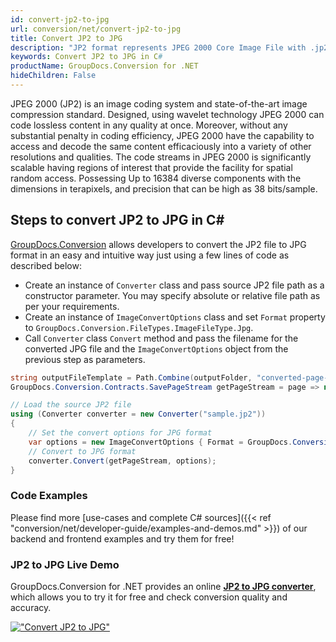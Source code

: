 ```yaml
---
id: convert-jp2-to-jpg
url: conversion/net/convert-jp2-to-jpg
title: Convert JP2 to JPG
description: "JP2 format represents JPEG 2000 Core Image File with .jp2 extension. Learn how to convert JP2 to JPG file programmatically in C# language using GroupDocs.Conversion for .NET library."
keywords: Convert JP2 to JPG in C#
productName: GroupDocs.Conversion for .NET
hideChildren: False
---
```


JPEG 2000 (JP2) is an image coding system and state-of-the-art image compression standard. Designed, using wavelet technology JPEG 2000 can code lossless content in any quality at once. Moreover, without any substantial penalty in coding efficiency, JPEG 2000  have the capability to access and decode the same content efficaciously into a variety of other resolutions and qualities. The code streams in JPEG 2000 is significantly scalable having regions of interest that provide the facility for spatial random access. Possessing Up to 16384 diverse components with the dimensions in terapixels, and precision that can be high as 38 bits/sample.

## Steps to convert JP2 to JPG in C#

[GroupDocs.Conversion](https://products.groupdocs.com/conversion/net) allows developers to convert the JP2 file to JPG format in an easy and intuitive way just using a few lines of code as described below:

* Create an instance of `Converter` class and pass source JP2 file path as a constructor parameter. You may specify absolute or relative file path as per your requirements. 
* Create an instance of `ImageConvertOptions` class and set `Format` property to `GroupDocs.Conversion.FileTypes.ImageFileType.Jpg`.
* Call `Converter` class `Convert` method and pass the filename for the converted JPG file and the `ImageConvertOptions` object from the previous step as parameters.

```csharp
string outputFileTemplate = Path.Combine(outputFolder, "converted-page-{0}.jpg");
GroupDocs.Conversion.Contracts.SavePageStream getPageStream = page => new FileStream(string.Format(outputFileTemplate, page), FileMode.Create);

// Load the source JP2 file
using (Converter converter = new Converter("sample.jp2"))
{
    // Set the convert options for JPG format
    var options = new ImageConvertOptions { Format = GroupDocs.Conversion.FileTypes.ImageFileType.Jpg };   
    // Convert to JPG format
    converter.Convert(getPageStream, options);
}
```

### Code Examples

Please find more [use-cases and complete C# sources]({{< ref "conversion/net/developer-guide/examples-and-demos.md" >}}) of our backend and frontend examples and try them for free!

### JP2 to JPG Live Demo

GroupDocs.Conversion for .NET provides an online [**JP2 to JPG converter**](https://products.groupdocs.app/conversion/jp2-to-jpg), which allows you to try it for free and check conversion quality and accuracy.

[!["Convert JP2 to JPG"](conversion/net/images/convert-to-jpg/convert-jp2-to-jpg.png)](https://products.groupdocs.app/conversion/jp2-to-jpg)